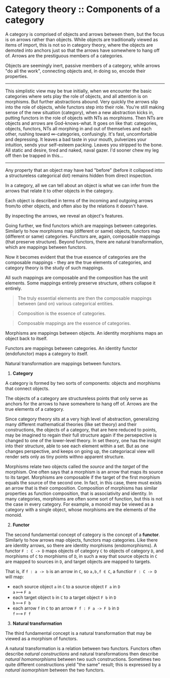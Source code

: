 # Category theory :: Components of a category

A category is comprised of objects and arrows between them, but the focus is on arrows rather than objects. While objects are traditionally viewed as items of import, this is not so in category theory, where the objects are demoted into anchors just so that the arrows have somewhere to hang off of. Arrows are the prestiguous members of a categories.

Objects are seemingly inert, passive members of a category, while arrows "do all the work", connecting objects and, in doing so, encode their properties.

---

This simplistic view may be true initially, when we encounter the basic categories where sets play the role of objects, and all attention is on morphisms. But further abstractions abound. Very quickly the arrows slip into the role of objects, while functors step into their role. You're still making sense of the new situation (category), when a new abstraction kicks in, putting functors in the role of objects with NTs as morphisms. Then NTs are objects and arrows are God-knows-what. It goes on like that: categories, objects, functors, NTs all morphing in and out of themselves and each other, rushing toward ∞-categories, confusingly. It's fast, uncomfortable and depressing. It leaves a bad taste in your mouth, pulverizes your intuition, sends your self-esteem packing. Leaves you stripped to the bone. All static and desire, tired and naked, naval gazer. I'd sooner chew my leg off then be trapped in this...


---

Any property that an object may have had "before" (before it collapsed into a structureless categorical dot) remains hidden from direct inspection.

In a category, all we can tell about an object is what we can infer from the arrows that relate it to other objects in the category.

Each object is described in terms of the incoming and outgoing arrows from/to other objects, and often also by the relations it doesn't have.

By inspecting the arrows, we reveal an object's features.

Going further, we find functors which are mappings between categories. Similarly to how morphisms map (different or same) objects, functors map (different or same) categories. Functors are, again, composable mappings (that preserve structure). Beyond functors, there are natural transformation, which are mappings between functors.

Now it becomes evident that the true essence of categories are the composable mappings - they are the true elements of categories, and category theory is the study of such mappings.

All such mappings are composable and the composition has the unit elements. 
Some mappings entirely preserve structure, others collapse it entirely.



>The truly essential elements are then the composable mappings between (and on) various categorical entities.

>Composition is the essence of categories.

>Composable mappings are the essence of categories.

Morphisms are mappings between objects. 
An identity morphisms maps an object back to itself. 

Functors are mappings between categories. 
An identity functor (endofunctor) maps a category to itself. 

Natural transformation are mappings between functors. 




1. **Category**

A category is formed by two sorts of components: objects and morphisms that connect objects.

The objects of a category are structureless points that only serve as anchors for the arrows to have somewhere to hang off of. Arrows are the true elements of a category.

Since category theory sits at a very high level of abstraction, generalizing many different mathematical theories (like set theory) and their constructions, the objects of a category, that are here reduced to points, may be imagined to regain their full structure again if the persepective is changed to one of the lower-level theory. In set theory, one has the insight into their structure, able to see each element within a set. But as one changes perspective, and keeps on going up, the categoriacal view will render sets only as tiny points withno apparent structure.

Morphisms relate two objects called the *source* and the *target* of the morphism. One often says that a morphism is an arrow that maps its source to its target. Morphisms are composable if the target of the first morphism equals the source of the second one. In fact, in this case, there must exists an arrow that is their composition. Composition of morphisms has similar properties as function composition, that is associativity and identity. In many categories, morphisms are often some sort of function, but this is not the case in every category. For example, a monoid may be viewed as a category with a single object, whose morphisms are the elements of the monoid.


2. **Functor**

The second fundamental concept of category is the concept of a **functor**. Similarly to how arrows map objects, functors map categories. Like there are identity arrows, so there are identity morphisms (endomorphisms). A functor `F : C -> D` maps objects of category `C` to objects of category `D`, and morphisms of `C` to morphisms of `D`, in such a way that source objects in `C` are mapped to sources in `D`, and target objects are mapped to targets.

That is, if `f : a -> b` is an arrow in `C`, so `a,b,f ∈ C`, 
a functior `F : C -> D` will map: 
- each source object `a` in `C` to a source object `F a` in `D`    
  `a` ⟼ `F a`
- each target object `b` in `C` to a target object `F b` in `D`    
  `b` ⟼ `F b`
- each arrow `f` in `C` to an arrow `F f : F a -> F b` in `D`      
  `f` ⟼ `F f`


3. **Natural transformation**

The third fundamental concept is a natural transformation that may be viewed as a morphism of functors.

A natural transformation is a relation between two functors. Functors often describe *natural constructions* and natural transformations then describe *natural homomorphisms* between two such constructions. Sometimes two quite different constructions yield "the same" result; this is expressed by a *natural isomorphism* between the two functors.
